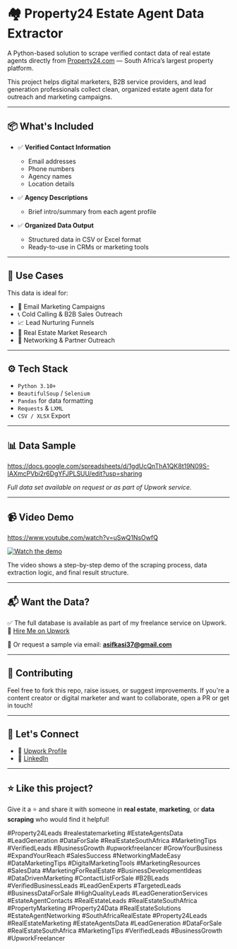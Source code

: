 # 🏘️ Property24 Estate Agent Data Extractor

A Python-based solution to scrape verified contact data of real estate agents directly from [Property24.com](https://www.property24.com/) — South Africa’s largest property platform.

This project helps digital marketers, B2B service providers, and lead generation professionals collect clean, organized estate agent data for outreach and marketing campaigns.

---

## 📦 What's Included

- ✅ **Verified Contact Information**
  - Email addresses
  - Phone numbers
  - Agency names
  - Location details

- ✅ **Agency Descriptions**
  - Brief intro/summary from each agent profile

- ✅ **Organized Data Output**
  - Structured data in CSV or Excel format
  - Ready-to-use in CRMs or marketing tools

---

## 🚀 Use Cases

This data is ideal for:

- 📧 Email Marketing Campaigns
- 📞 Cold Calling & B2B Sales Outreach
- 📈 Lead Nurturing Funnels
- 🧩 Real Estate Market Research
- 🤝 Networking & Partner Outreach

---

## ⚙️ Tech Stack

- `Python 3.10+`
- `BeautifulSoup` / `Selenium`
- `Pandas` for data formatting
- `Requests` & `LXML`
- `CSV / XLSX` Export

---

## 📊 Data Sample

https://docs.google.com/spreadsheets/d/1gdUcQnThA1QK8t19N09S-IAXmcPVbi2r6DgYFJPLSUU/edit?usp=sharing

*Full data set available on request or as part of Upwork service.*

---

## 📹 Video Demo

https://www.youtube.com/watch?v=uSwQ1NsOwfQ

[![Watch the demo](https://img.youtube.com/vi/uSwQ1NsOwfQ/0.jpg)](https://www.youtube.com/watch?v=uSwQ1NsOwfQ)

The video shows a step-by-step demo of the scraping process, data extraction logic, and final result structure.

---

## 📬 Want the Data?

✅ The full database is available as part of my freelance service on Upwork.  
📎 [Hire Me on Upwork](https://www.upwork.com/freelancers/~0197b048247ad5f71a)

📩 Or request a sample via email: **asifkasi37@gmail.com**

---

## 🤝 Contributing

Feel free to fork this repo, raise issues, or suggest improvements. If you're a content creator or digital marketer and want to collaborate, open a PR or get in touch!

---

## 📣 Let's Connect

- 🔗 [Upwork Profile]([https://your-upwork-link.com](https://www.upwork.com/freelancers/~0197b048247ad5f71a))
- 🔗 [LinkedIn](https://linkedin.com/in/asifkasi)

---

## ⭐ Like this project?

Give it a ⭐ and share it with someone in **real estate**, **marketing**, or **data scraping** who would find it helpful!


#Property24Leads #realestatemarketing  #EstateAgentsData #LeadGeneration #DataForSale #RealEstateSouthAfrica #MarketingTips #VerifiedLeads #BusinessGrowth #upworkfreelancer #GrowYourBusiness
#ExpandYourReach #SalesSuccess #NetworkingMadeEasy #DataMarketingTips #DigitalMarketingTools #MarketingResources
#SalesData #MarketingForRealEstate #BusinessDevelopmentIdeas
#DataDrivenMarketing #ContactListForSale #B2BLeads #VerifiedBusinessLeads #LeadGenExperts #TargetedLeads
#BusinessDataForSale #HighQualityLeads #LeadGenerationServices #EstateAgentContacts #RealEstateLeads #RealEstateSouthAfrica
#PropertyMarketing #Property24Data #RealEstateSolutions #EstateAgentNetworking #SouthAfricaRealEstate #Property24Leads #RealEstateMarketing #EstateAgentsData #LeadGeneration #DataForSale #RealEstateSouthAfrica #MarketingTips #VerifiedLeads #BusinessGrowth #UpworkFreelancer
